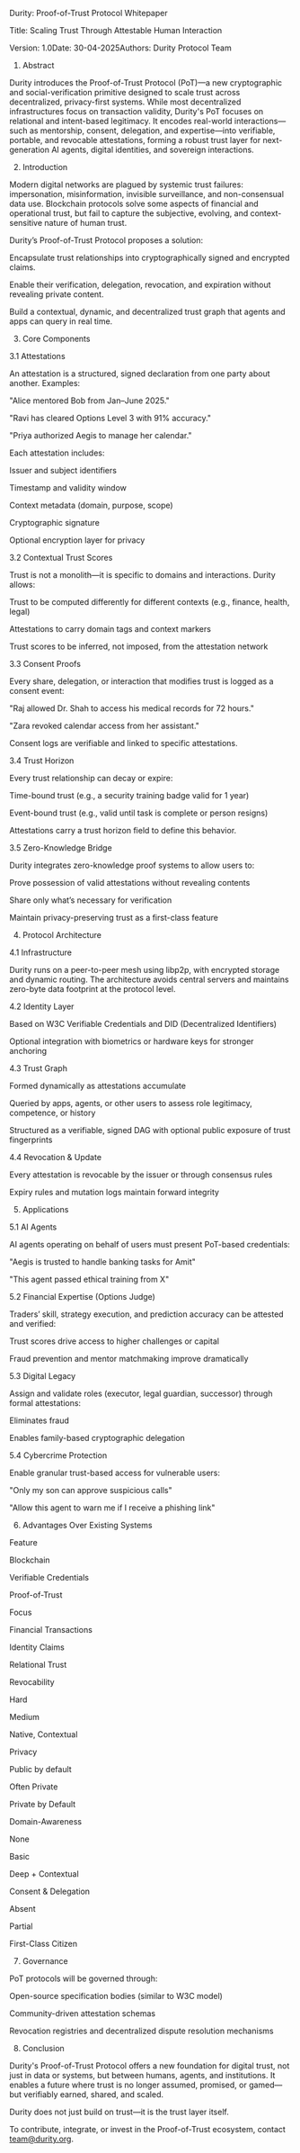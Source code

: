 Durity: Proof-of-Trust Protocol Whitepaper

Title: Scaling Trust Through Attestable Human Interaction

Version: 1.0Date: 30-04-2025Authors: Durity Protocol Team

1. Abstract

Durity introduces the Proof-of-Trust Protocol (PoT)—a new cryptographic and social-verification primitive designed to scale trust across decentralized, privacy-first systems. While most decentralized infrastructures focus on transaction validity, Durity's PoT focuses on relational and intent-based legitimacy. It encodes real-world interactions—such as mentorship, consent, delegation, and expertise—into verifiable, portable, and revocable attestations, forming a robust trust layer for next-generation AI agents, digital identities, and sovereign interactions.

2. Introduction

Modern digital networks are plagued by systemic trust failures: impersonation, misinformation, invisible surveillance, and non-consensual data use. Blockchain protocols solve some aspects of financial and operational trust, but fail to capture the subjective, evolving, and context-sensitive nature of human trust.

Durity’s Proof-of-Trust Protocol proposes a solution:

Encapsulate trust relationships into cryptographically signed and encrypted claims.

Enable their verification, delegation, revocation, and expiration without revealing private content.

Build a contextual, dynamic, and decentralized trust graph that agents and apps can query in real time.

3. Core Components

3.1 Attestations

An attestation is a structured, signed declaration from one party about another. Examples:

"Alice mentored Bob from Jan–June 2025."

"Ravi has cleared Options Level 3 with 91% accuracy."

"Priya authorized Aegis to manage her calendar."

Each attestation includes:

Issuer and subject identifiers

Timestamp and validity window

Context metadata (domain, purpose, scope)

Cryptographic signature

Optional encryption layer for privacy

3.2 Contextual Trust Scores

Trust is not a monolith—it is specific to domains and interactions. Durity allows:

Trust to be computed differently for different contexts (e.g., finance, health, legal)

Attestations to carry domain tags and context markers

Trust scores to be inferred, not imposed, from the attestation network

3.3 Consent Proofs

Every share, delegation, or interaction that modifies trust is logged as a consent event:

"Raj allowed Dr. Shah to access his medical records for 72 hours."

"Zara revoked calendar access from her assistant."

Consent logs are verifiable and linked to specific attestations.

3.4 Trust Horizon

Every trust relationship can decay or expire:

Time-bound trust (e.g., a security training badge valid for 1 year)

Event-bound trust (e.g., valid until task is complete or person resigns)

Attestations carry a trust horizon field to define this behavior.

3.5 Zero-Knowledge Bridge

Durity integrates zero-knowledge proof systems to allow users to:

Prove possession of valid attestations without revealing contents

Share only what’s necessary for verification

Maintain privacy-preserving trust as a first-class feature

4. Protocol Architecture

4.1 Infrastructure

Durity runs on a peer-to-peer mesh using libp2p, with encrypted storage and dynamic routing. The architecture avoids central servers and maintains zero-byte data footprint at the protocol level.

4.2 Identity Layer

Based on W3C Verifiable Credentials and DID (Decentralized Identifiers)

Optional integration with biometrics or hardware keys for stronger anchoring

4.3 Trust Graph

Formed dynamically as attestations accumulate

Queried by apps, agents, or other users to assess role legitimacy, competence, or history

Structured as a verifiable, signed DAG with optional public exposure of trust fingerprints

4.4 Revocation & Update

Every attestation is revocable by the issuer or through consensus rules

Expiry rules and mutation logs maintain forward integrity

5. Applications

5.1 AI Agents

AI agents operating on behalf of users must present PoT-based credentials:

"Aegis is trusted to handle banking tasks for Amit"

"This agent passed ethical training from X"

5.2 Financial Expertise (Options Judge)

Traders’ skill, strategy execution, and prediction accuracy can be attested and verified:

Trust scores drive access to higher challenges or capital

Fraud prevention and mentor matchmaking improve dramatically

5.3 Digital Legacy

Assign and validate roles (executor, legal guardian, successor) through formal attestations:

Eliminates fraud

Enables family-based cryptographic delegation

5.4 Cybercrime Protection

Enable granular trust-based access for vulnerable users:

"Only my son can approve suspicious calls"

"Allow this agent to warn me if I receive a phishing link"

6. Advantages Over Existing Systems

Feature

Blockchain

Verifiable Credentials

Proof-of-Trust

Focus

Financial Transactions

Identity Claims

Relational Trust

Revocability

Hard

Medium

Native, Contextual

Privacy

Public by default

Often Private

Private by Default

Domain-Awareness

None

Basic

Deep + Contextual

Consent & Delegation

Absent

Partial

First-Class Citizen

7. Governance

PoT protocols will be governed through:

Open-source specification bodies (similar to W3C model)

Community-driven attestation schemas

Revocation registries and decentralized dispute resolution mechanisms

8. Conclusion

Durity's Proof-of-Trust Protocol offers a new foundation for digital trust, not just in data or systems, but between humans, agents, and institutions. It enables a future where trust is no longer assumed, promised, or gamed—but verifiably earned, shared, and scaled.

Durity does not just build on trust—it is the trust layer itself.

To contribute, integrate, or invest in the Proof-of-Trust ecosystem, contact team@durity.org.

